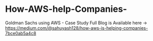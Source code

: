 # How-AWS-help-Companies-

Goldman Sachs using AWS - Case Study
Full Blog is Available here -> https://medium.com/@sahuyash128/how-aws-is-helping-companies-7bce0ab5a4c8
